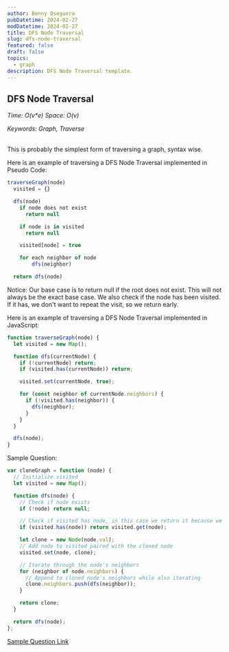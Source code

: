```yaml
---
author: Benny Oseguera
pubDatetime: 2024-02-27
modDatetime: 2024-02-27
title: DFS Node Traversal
slug: dfs-node-traversal
featured: false
draft: false
topics:
  - graph
description: DFS Node Traversal template.
---
```


## DFS Node Traversal

_Time: O(v\*e) Space: O(v)_

_Keywords: Graph, Traverse_
<br><br>

This is probably the simplest form of traversing a graph, syntax wise.

Here is an example of traversing a DFS Node Traversal implemented in Pseudo Code:

```javascript
traverseGraph(node)
  visited = {}

  dfs(node)
    if node does not exist
      return null

    if node is in visited
      return null

    visited[node] = true

    for each neighbor of node
        dfs(neighbor)

  return dfs(node)
```

Notice:
Our base case is to return null if the root does not exist. This will not always be the exact base case. We also check if the node has been visited. If it has, we don't want to repeat the visit, so we return early.

Here is an example of traversing a DFS Node Traversal implemented in JavaScript:

```javascript
function traverseGraph(node) {
  let visited = new Map();

  function dfs(currentNode) {
    if (!currentNode) return;
    if (visited.has(currentNode)) return;

    visited.set(currentNode, true);

    for (const neighbor of currentNode.neighbors) {
      if (!visited.has(neighbor)) {
        dfs(neighbor);
      }
    }
  }

  dfs(node);
}
```

Sample Question:

```javascript
var cloneGraph = function (node) {
  // Initialize visited
  let visited = new Map();

  function dfs(node) {
    // Check if node exists
    if (!node) return null;

    // Check if visited has node, in this case we return it because we are expecting a node
    if (visited.has(node)) return visited.get(node);

    let clone = new Node(node.val);
    // Add node to visited paired with the cloned node
    visited.set(node, clone);

    // Iterate through the node's neighbors
    for (neighbor of node.neighbors) {
      // Append to cloned node's neighbors while also iterating
      clone.neighbors.push(dfs(neighbor));
    }

    return clone;
  }

  return dfs(node);
};
```

<a href="https://leetcode.com/problems/clone-graph" target="_blank">Sample Question Link</a>
